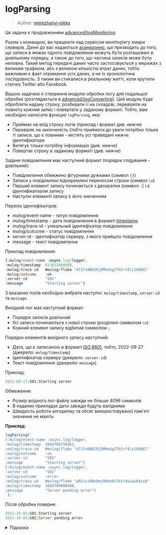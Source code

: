 # logParsing

> Author: [merezhanyi-eleks](https://github.com/merezhanyi-eleks)

Ця задача є продовженням [advanced/logMonitoring](js-track/advanced/logMonitoring).

Разом з командою, ви працюєте над сервісом моніторінгу хмари серверів. Данні до вас надаються [асинхронно](https://uk.wikipedia.org/wiki/%D0%90%D1%81%D0%B8%D0%BD%D1%85%D1%80%D0%BE%D0%BD%D0%BD%D0%B5_%D0%BF%D0%BE%D1%81%D0%BB%D1%96%D0%B4%D0%BE%D0%B2%D0%BD%D0%B5_%D0%BF%D0%B5%D1%80%D0%B5%D0%B4%D0%B0%D0%B2%D0%B0%D0%BD%D0%BD%D1%8F_%D0%B4%D0%B0%D0%BD%D0%B8%D1%85), що призводить до того, що записи в межах одного повідомлення можуть бути розташовані в довільному порядку, а також до того, що частина записів може бути неповна. Такий метод передачі даних часто застосовується у мережах з великим трафіком, або з великою кількістю втрат даних, тобто важливим є факт отримання усіх даних, а не їх хронологічна послідовність. З таким ви стикалися в реальному житті, коли крутили стрічку Twitter або Facebook.

Вашою задачею є створення модулю обробки логу для подальшої обробки (розглядається в [advanced/logConverting](js-track/advanced/logCoverting)). Цей модуль буде обробляти надану строку, розбирати її на складові, перевіряти на повноту кожний запис і повертати у заданому форматі. Тобто, вам необхідно написати функцію `logParsing`, яка:

- Приймає на вхід строку логів (приклад і формат див. нижче)
- Перевіряє на закінченість (тобто приймати до уваги потрібно тільки ті записи, що є повними - містять усі приведені нижче ідентифікатори
- Витягує тільки потрібну інформацію (див. нижче)
- Повертає строку в заданому форматі (див. нижче)

Задане повідомлення має наступний формат (порядок слідування - довільний):

- Повідомлення обмежено фігурними дужками (символ `{}`)
- Записи у повідомлені відокремлені переносом строки (символ `\n`)
- Перший елемент запису починається з двокрапки (символ `:`) і є ідентифікатором запису
- Наступні елементі запису є його значенням

Перелік ідентифікаторів:

- mulog/event-name - титул повідомлення
- mulog/timestamp - дата повідомлення в форматі [timestamp](https://uk.wikipedia.org/wiki/Timestamp)
- mulog/trace-id - унікальний ідентифікатор повідомлення
- mulog/outcome - статус повідомлення
- server-id - ідентифікатор серверу, з якого прийшло повідомлення
- message - текст повідомлення

Приклад повідомлення:

```js
{:mulog/event-name :async.log/logger,
:mulog/timestamp  613022400000,
:mulog/trace-id   #mulog/flake "4lIfs0B6IRjDMHo6g2Tb5rf4lz1kQNXl"
:mulog/outcome    :ok
:server-id        "S01"
:message          "Starting server"}
```

З вказаних полів необхідно вибрати наступні: `mulog/timestamp`, `server-id` та `message`.

Вихідний лог має наступний формат:

- Порядок записів довільний
- Усі записи починаються з нової строки (розділені символом `\n`)
- Кожний елемент запису відбитий символом `;`

Порядок елементів вихідного запису наступний:

- Дата, що є записаною в форматі [ISO 8601](https://developer.mozilla.org/en-US/docs/Web/JavaScript/Reference/Global_Objects/Date/toISOString), тобто, 2022-09-27 (джерело: `mulog/timestamp`)
- Ідентифікатор серверу (джерело: `server-id`)
- Текст повідомлення (джерело: `message`)

Приклад:

```js
2022-09-27;S01;Starting server
```

Обмеження:

- Розмір вхідного лог-файлу завжди не більше 4096 символів
- В наданих прикладах дати завжди будуть валідними
- Швидкість роботи алгоритму та обсяг використовуваної пам'яті значення не мають

**Приклад:**

```js
logParsing(`
{:mulog/event-name :async.log/logger,
:mulog/timestamp  1664789750262,
:mulog/trace-id   #mulog/flake "4lIfs0B6IRjDMHo6g2Tb3rf4lz1kQNXl"
:mulog/outcome    :ok
:server-id        "S01"
:message          "Starting server"}
{:mulog/event-name :async.log/logger,
:server-id        "S02"
:mulog/outcome    :error
:mulog/trace-id   #mulog/flake "aRIss10BeDmj069o01TbIr4wLwiK4zxQ"
:mulog/timestamp  1664789800446,
:message          "Server pending error"}
`);
```

Після обробки поверне:

```js
2022-10-03;S01;Starting server
2022-10-03;S02;Server pending error
```

<details>
  <summary>Підказка</summary>

___

  Простіше обробляти таку довгу строку, перетворивши на масив, як це робилось раніше в завданні [stringToArray](tracks/basic/06-stringToArray).

  Щоб обробити табуляції між ідентифікатором і його значенням, можна скористатися методом [replace](https://developer.mozilla.org/en-US/docs/Web/JavaScript/Reference/Global_Objects/String/replace) або [replaceAll](https://developer.mozilla.org/en-US/docs/Web/JavaScript/Reference/Global_Objects/String/replaceAll), як було показано в завданні [removeStringSpace](tracks/basic/14-removeStringSpace/).

  Знаходити необхідні значення ідентифікаторів можна за допомогою вбудованого методу строки [indexOf](https://developer.mozilla.org/en-US/docs/Web/JavaScript/Reference/Global_Objects/String/indexOf). Або ж можна скористатися з регулярних виразів ["Regular expression syntax cheatsheet"](https://developer.mozilla.org/en-US/docs/Web/JavaScript/Guide/Regular_Expressions/Cheatsheet).

  Щоб перетворити timestamp на дату, скористуйтеся JavaScript обʼєктом [Date](https://developer.mozilla.org/en-US/docs/Web/JavaScript/Reference/Global_Objects/Date).

  ## Алгоритм дій

  1. Виділити кожний запис (міститься між фігурними дужками)
  1. Для кожного запису: розділити запис на елементи
  1. Перевірити що елементів, що їх рівно 6, тобто запис є повним
  1. Для кожного повного запису витягнути значення необхідних ідентифікаторів (час конвертувати в формат ISO) і додати до вихідної строки
  1. Повернути закінчену вихідну строку

</details>
